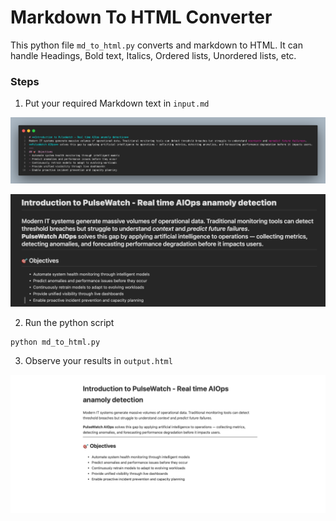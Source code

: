 # Markdown To HTML Converter

This python file `md_to_html.py` converts and markdown to HTML. It can handle Headings, Bold text, Italics, Ordered lists, Unordered lists, etc.

### Steps

1. Put your required Markdown text in `input.md`

![alt text](image-2.png)

![alt text](image.png)

2. Run the python script 

```
python md_to_html.py
```

3. Observe your results in `output.html`

![alt text](image-1.png)
